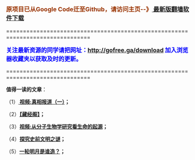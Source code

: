 <h3><font color="#993300"> 原项目已从Google Code迁至Github，请访问主页--》<a href="http://leapb.zym9.net/" target="_blank"> 最新版翻墙软件下载</a></font></h3>
<p>===============================================================================</p>
<font color="blue" size="3"><strong>关注最新资源的同学请把网址：<font color="#993300"><a href="http://gofree.ga/download" target="_blank">http://gofree.ga/download</a> </font>加入浏览器收藏夹以获取及时的更新。</strong></font>
<p>===============================================================================</p>
<p><strong>值得一读的文章</strong>：</p>
<p>（1）<strong><a href="http://www.hitfreesky.tk/go/truth" target="_blank"> 视频:真相报道（一）</a>；</strong></p>
<p>（2）<strong><a href="http://www.hitfreesky.tk/go/reading" target="_blank">【藏经阁】</a>；</strong></p>
<p>（3）<strong><a href="http://www.hitfreesky.tk/go/biology" target="_blank">视频:从分子生物学研究看生命的起源</a>；</strong></p>
<p>（4）<strong><a href="http://www.hitfreesky.tk/go/discovery" target="_blank">探究史前文明之谜</a>；</strong></p>
<p>（5）<strong><a href="http://www.hitfreesky.tk/go/moon" target="_blank">一轮明月是谁造？</a>；</strong></p>

